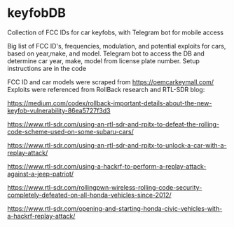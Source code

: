 # keyfobDB
Collection of FCC IDs for car keyfobs, with Telegram bot for mobile access

Big list of FCC ID's, frequencies, modulation, and potential exploits for cars, based on year,make, and model.
Telegram bot to access the DB and determine car year, make, model from license plate number. Setup instructions are in the code

FCC ID and car models were scraped from https://oemcarkeymall.com/
Exploits were referenced from RollBack research and RTL-SDR blog:

https://medium.com/codex/rollback-important-details-about-the-new-keyfob-vulnerability-86ea5727f3d3

https://www.rtl-sdr.com/using-an-rtl-sdr-and-rpitx-to-defeat-the-rolling-code-scheme-used-on-some-subaru-cars/

https://www.rtl-sdr.com/using-an-rtl-sdr-and-rpitx-to-unlock-a-car-with-a-replay-attack/

https://www.rtl-sdr.com/using-a-hackrf-to-perform-a-replay-attack-against-a-jeep-patriot/

https://www.rtl-sdr.com/rollingpwn-wireless-rolling-code-security-completely-defeated-on-all-honda-vehicles-since-2012/

https://www.rtl-sdr.com/opening-and-starting-honda-civic-vehicles-with-a-hackrf-replay-attack/
